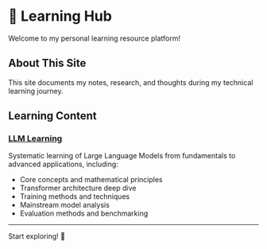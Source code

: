 # 🤖 Learning Hub

Welcome to my personal learning resource platform!

## About This Site

This site documents my notes, research, and thoughts during my technical learning journey.

## Learning Content

### [LLM Learning](/llm)
Systematic learning of Large Language Models from fundamentals to advanced applications, including:
- Core concepts and mathematical principles
- Transformer architecture deep dive
- Training methods and techniques
- Mainstream model analysis
- Evaluation methods and benchmarking

---

Start exploring! 🚀